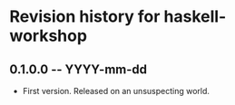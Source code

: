 # Revision history for haskell-workshop

## 0.1.0.0 -- YYYY-mm-dd

* First version. Released on an unsuspecting world.
